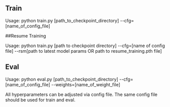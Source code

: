 ## Train

Usage: python train.py [path_to_checkpoint_directory] --cfg=[name_of_config_file]

##Resume Training

Usage: python train.py [path to checkpoint directory] --cfg=[name of config file] --rsm[path to latest model params OR path to resume_training.pth file]

## Eval

Usage: python eval.py [path_to_checkpoint_directory] --cfg=[name_of_config_file] --weights=[name_of_weight_file]

All hyperparameters can be adjusted via config file. The same config file should be used for train and eval.

